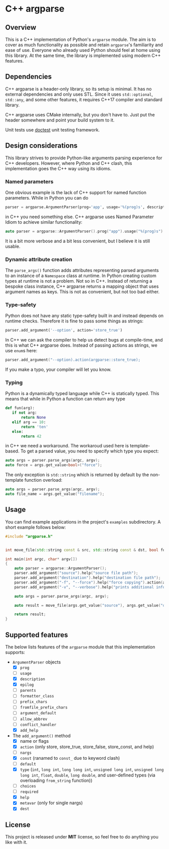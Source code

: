 # C++ argparse

## Overview

This is a C++ implementation of Python's `argparse` module. The aim is to cover as much functionality as possible and retain `argparse`'s familiarity and ease of use. Everyone who already used Python should feel at home using this library. At the same time, the library is implemented using modern C++ features.

## Dependencies

C++ argparse is a header-only library, so its setup is minimal. It has no external dependencies and only uses STL. Since it uses `std::optional`, `std::any`, and some other features, it requires C++17 compiler and standard library.

C++ argparse uses CMake internally, but you don't have to. Just put the header somewhere and point your build system to it.

Unit tests use [doctest](https://github.com/onqtam/doctest) unit testing framework.

## Design considerations

This library strives to provide Python-like arguments parsing experience for C++ developers. However, where Python and C++ clash, this implementation goes the C++ way using its idioms.

### Named parameters

One obvious example is the lack of C++ support for named function parameters. While in Python you can do

```python
parser = argparse.ArgumentParser(prog='app', usage='%(prog)s', description='Showcase app')
```

in C++ you need something else. C++ argparse uses Named Parameter Idiom to achieve similar functionality:

```c++
auto parser = argparse::ArgumentParser().prog("app").usage("%(prog)s").description("Showcase app");
```

It is a bit more verbose and a bit less convenient, but I believe it is still usable.

### Dynamic attribute creation

The `parse_args()` function adds attributes representing parsed arguments to an instance of a `Namespace` class at runtime. In Python creating custom types at runtime is not a problem. Not so in C++. Instead of returning a bespoke class instance, C++ argparse returns a mapping object that uses argument names as keys. This is not as convenient, but not too bad either.

### Type-safety

Python does not have any static type-safety built in and instead depends on runtime checks. Therefore it is fine to pass some things as strings:

```python
parser.add_argument('--option', action='store_true')
```

In C++ we can ask the compiler to help us detect bugs at compile-time, and this is what C++ argparse does. Instead of passing actions as strings, we use `enum`s here:

```c++
parser.add_argument("--option).action(argparse::store_true);
```

If you make a typo, your compiler will let you know.

### Typing

Python is a dynamically typed language while C++ is statically typed. This means that while in Python a function can return any type

```python
def fun(arg):
   if not arg:
       return None
   elif arg == 10:
       return 'ten'
   else:
       return 42
```

in C++ we need a workaround. The workaroud used here is template-based. To get a parsed value, you need to specify which type you expect:

```c++
auto args = parser.parse_args(argc, argv);
auto force = args.get_value<bool>("force");
```

The only exception is `std::string` which is returned by default by the non-template function overload:

```c++
auto args = parser.parse_args(argc, argv);
auto file_name = args.get_value("filename");
```

## Usage

You can find example applications in the project's `examples` subdirectory. A short example follows below:

```c++
#include "argparse.h"


int move_file(std::string const & src, std::string const & dst, bool force, bool verbose);

int main(int argc, char* argv[])
{
    auto parser = argparse::ArgumentParser();
    parser.add_argument("source").help("source file path");
    parser.add_argument("destination").help("destination file path");
    parser.add_argument("-f", "--force").help("force copying").action(argparse::store_true);
    parser.add_argument("-v", "--verbose").help("prints additional information").action(argparse::store_true);

    auto args = parser.parse_args(argc, argv);

    auto result = move_file(args.get_value("source"), args.get_value("destination"), args.get_value<bool>("force"), args.get_value<bool>("verbose"));

    return result;
}
```

## Supported features

The below lists features of the `argparse` module that this implementation supports:
* `ArgumentParser` objects
   * [x] `prog`
   * [ ] `usage`
   * [x] `description`
   * [x] `epilog`
   * [ ] `parents`
   * [ ] `formatter_class`
   * [ ] `prefix_chars`
   * [ ] `fromfile_prefix_chars`
   * [ ] `argument_default`
   * [ ] `allow_abbrev`
   * [ ] `conflict_handler`
   * [x] `add_help`
* The `add_argument()` method
   * [x] name or flags
   * [x] `action` (only store, store_true, store_false, store_const, and help)
   * [ ] `nargs`
   * [x] `const` (ranamed to `const_` due to keyword clash)
   * [ ] `default`
   * [x] `type` (`int`, `long int`, `long long int`, `unsigned long int`, `unsigned long long int`, `float`, `double`, `long double`, and user-defined types (via overloading `from_string` function))
   * [ ] `choices`
   * [ ] `required`
   * [x] `help`
   * [x] `metavar` (only for single nargs)
   * [x] `dest`

## License

This project is released under **MIT** license, so feel free to do anything you like with it.
